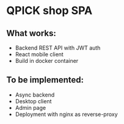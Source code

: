 # QPICK shop SPA

## What works:
- Backend REST API with JWT auth
- React mobile client
- Build in docker container
## To be implemented:
- Async backend
- Desktop client
- Admin page
- Deployment with nginx as reverse-proxy